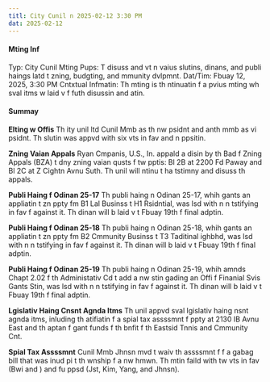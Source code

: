 ```yaml
---
titl: City Cunil n 2025-02-12 3:30 PM
dat: 2025-02-12
---
```

#### Mting Inf
Typ: City Cunil Mting
Pups: T disuss and vt n vaius slutins, dinans, and publi haings latd t zning, budgting, and mmunity dvlpmnt.
Dat/Tim: Fbuay 12, 2025, 3:30 PM
Cntxtual Infmatin: Th mting is th ntinuatin f a pvius mting wh sval itms w laid v f futh disussin and atin.

#### Summay

**Elting w Offis**
Th ity unil ltd Cunil Mmb  as th nw psidnt and anth mmb as vi psidnt. Th slutin was appvd with six vts in fav and n ppsitin.

**Zning Vaian Appals**
Ryan Cmpanis, U.S., In. appald a disin by th Bad f Zning Appals (BZA) t dny zning vaian qusts f tw pptis: Bl 2B at 2200 Fd Paway and Bl 2C at Z Cightn Avnu Suth. Th unil will ntinu t ha tstimny and disuss th appals.

**Publi Haing f Odinan 25-17**
Th publi haing n Odinan 25-17, whih gants an appliatin t zn ppty fm B1 Lal Businss t H1 Rsidntial, was lsd with n n tstifying in fav f  against it. Th dinan will b laid v t Fbuay 19th f final adptin.

**Publi Haing f Odinan 25-18**
Th publi haing n Odinan 25-18, whih gants an appliatin t zn ppty fm B2 Cmmunity Businss t T3 Taditinal ighbhd, was lsd with n n tstifying in fav f  against it. Th dinan will b laid v t Fbuay 19th f final adptin.

**Publi Haing f Odinan 25-19**
Th publi haing n Odinan 25-19, whih amnds Chapt 2.02 f th Administativ Cd t add a nw stin gading an Offi f Finanial Svis Gants Stin, was lsd with n n tstifying in fav f  against it. Th dinan will b laid v t Fbuay 19th f final adptin.

**Lgislativ Haing Cnsnt Agnda Itms**
Th unil appvd sval lgislativ haing nsnt agnda itms, inluding th atifiatin f a spial tax assssmnt f ppty at 2130 IB Avnu East and th aptan f gant funds f th bnfit f th Eastsid Tnnis and Cmmunity Cnt.

**Spial Tax Assssmnt**
Cunil Mmb Jhnsn mvd t waiv th assssmnt f f a gabag bill that was inud pi t th wnship f a nw hmwn. Th mtin faild with tw vts in fav (Bwi and ) and fu ppsd (Jst, Kim, Yang, and Jhnsn).

